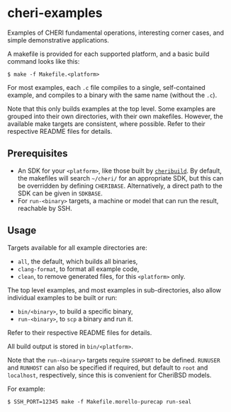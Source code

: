 # cheri-examples

Examples of CHERI fundamental operations, interesting corner cases, and simple
demonstrative applications.

A makefile is provided for each supported platform, and a basic build command
looks like this:

```
$ make -f Makefile.<platform>
```

For most examples, each `.c` file compiles to a single, self-contained example,
and compiles to a binary with the same name (without the `.c`).

Note that this only builds examples at the top level. Some examples are grouped
into their own directories, with their own makefiles. However, the available
make targets are consistent, where possible. Refer to their respective README
files for details.

## Prerequisites

- An SDK for your `<platform>`, like those built by [`cheribuild`][cheribuild].
  By default, the makefiles will search `~/cheri/` for an appropriate SDK, but
  this can be overridden by defining `CHERIBASE`. Alternatively, a direct path
  to the SDK can be given in `SDKBASE`.
- For `run-<binary>` targets, a machine or model that can run the result,
  reachable by SSH.

[cheribuild]: https://github.com/CTSRD-CHERI/cheribuild

## Usage

Targets available for all example directories are:

- `all`, the default, which builds all binaries,
- `clang-format`, to format all example code,
- `clean`, to remove generated files, for this `<platform>` only.

The top level examples, and most examples in sub-directories, also allow
individual examples to be built or run:

- `bin/<binary>`, to build a specific binary,
- `run-<binary>`, to `scp` a binary and run it.

Refer to their respective README files for details.

All build output is stored in `bin/<platform>`.

Note that the `run-<binary>` targets require `SSHPORT` to be defined. `RUNUSER`
and `RUNHOST` can also be specified if required, but default to `root` and
`localhost`, respectively, since this is convenient for CheriBSD models.

For example:

```
$ SSH_PORT=12345 make -f Makefile.morello-purecap run-seal
```
